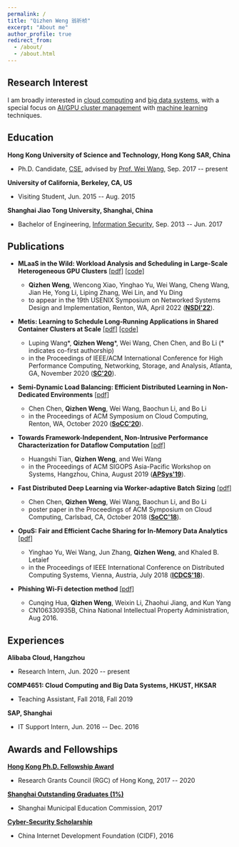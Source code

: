 ```yaml
---
permalink: /
title: "Qizhen Weng 翁祈桢"
excerpt: "About me"
author_profile: true
redirect_from: 
  - /about/
  - /about.html
---
```


## Research Interest
I am broadly interested in <u>cloud computing</u> and <u>big data systems</u>, with a special focus on <u>AI/GPU cluster management</u> with <u>machine learning</u> techniques.


## Education
**Hong Kong University of Science and Technology, Hong Kong SAR, China**
- Ph.D. Candidate, [CSE](https://cse.ust.hk/), advised by [Prof. Wei Wang](https://www.cse.ust.hk/~weiwa/), Sep. 2017 -- present

**University of California, Berkeley, CA, US**
- Visiting Student, Jun. 2015 -- Aug. 2015

**Shanghai Jiao Tong University, Shanghai, China**
- Bachelor of Engineering, [Information Security](https://infosec.sjtu.edu.cn/), Sep. 2013 -- Jun. 2017


## Publications
- **MLaaS in the Wild: Workload Analysis and Scheduling in Large-Scale Heterogeneous GPU Clusters** [[pdf]]() [[code]](https://github.com/alibaba/clusterdata/)
  - **Qizhen Weng**, Wencong Xiao, Yinghao Yu, Wei Wang, Cheng Wang, Jian He, Yong Li, Liping Zhang, Wei Lin, and Yu Ding
  - to appear in the 19th USENIX Symposium on Networked Systems Design and Implementation, Renton, WA, April 2022 ([**NSDI'22**](https://www.usenix.org/conference/nsdi22/)).

- **Metis: Learning to Schedule Long-Running Applications in Shared Container Clusters at Scale** [[pdf]](https://qzweng.github.io/files/2020SC-Metis-Wang_Weng.pdf) [[code]](https://github.com/lwangbm/Metis)
  - Luping Wang\*, **Qizhen Weng**\*, Wei Wang, Chen Chen, and Bo Li (\* indicates co-first authorship)
  - in the Proceedings of IEEE/ACM International Conference for High Performance Computing, Networking, Storage, and Analysis, Atlanta, GA, November 2020 ([**SC'20**](https://sc20.supercomputing.org/)). 

- **Semi-Dynamic Load Balancing: Efficient Distributed Learning in Non-Dedicated Environments** [[pdf]](https://qzweng.github.io/files/2020SoCC-LBBSP-Chen.pdf)
  - Chen Chen, **Qizhen Weng**, Wei Wang, Baochun Li, and Bo Li
  - in the Proceedings of ACM Symposium on Cloud Computing, Renton, WA, October 2020 ([**SoCC'20**](https://acmsocc.github.io/2020/)).

- **Towards Framework-Independent, Non-Intrusive Performance Characterization for Dataflow Computation** [[pdf]](https://qzweng.github.io/files/2019ApSys-Perf-Tian.pdf)
  - Huangshi Tian, **Qizhen Weng**, and Wei Wang
  - in the Proceedings of ACM SIGOPS Asia-Pacific Workshop on Systems, Hangzhou, China, August 2019 ([**APSys'19**](https://icsr.zju.edu.cn/apsys2019/)).

- **Fast Distributed Deep Learning via Worker-adaptive Batch Sizing** [[pdf]](https://qzweng.github.io/files/2018SoCC-LBBSP-Chen.pdf)
  - Chen Chen, **Qizhen Weng**, Wei Wang, Baochun Li, and Bo Li
  - poster paper in the Proceedings of ACM Symposium on Cloud Computing, Carlsbad, CA, October 2018 ([**SoCC'18**](https://acmsocc.github.io/2018/)).

- **OpuS: Fair and Efficient Cache Sharing for In-Memory Data Analytics** [[pdf]](https://qzweng.github.io/files/2018ICDCS-OpuS-Yu.pdf)
  - Yinghao Yu, Wei Wang, Jun Zhang, **Qizhen Weng**, and Khaled B. Letaief
  - in the Proceedings of IEEE International Conference on Distributed Computing Systems, Vienna, Austria, July 2018 ([**ICDCS'18**](https://icdcs2018.ocg.at/)).

- **Phishing Wi-Fi detection method** [[pdf]](https://qzweng.github.io/files/2016CNPatent-Phishing-CN106330935B-Hua.pdf)
  - Cunqing Hua, **Qizhen Weng**, Weixin Li, Zhaohui Jiang, and Kun Yang
  - CN106330935B, China National Intellectual Property Administration, Aug 2016.


## Experiences
**Alibaba Cloud, Hangzhou**
- Research Intern, Jun. 2020 -- present

**COMP4651: Cloud Computing and Big Data Systems, HKUST, HKSAR**
- Teaching Assistant, Fall 2018, Fall 2019

**SAP, Shanghai**
- IT Support Intern, Jun. 2016 -- Dec. 2016


## Awards and Fellowships
**[Hong Kong Ph.D. Fellowship Award](https://cerg1.ugc.edu.hk/hkpfs/index.html)**
- Research Grants Council (RGC) of Hong Kong, 2017 -- 2020

**[Shanghai Outstanding Graduates (1%)](http://xsb.seiee.sjtu.edu.cn/xsb/info/12484.htm)**
- Shanghai Municipal Education Commission, 2017

**[Cyber-Security Scholarship](http://www.cidf.net/2016-05/20/c_1118905072.htm)**
- China Internet Development Foundation (CIDF), 2016
